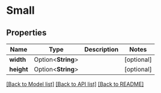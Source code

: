 # Small

## Properties

Name | Type | Description | Notes
------------ | ------------- | ------------- | -------------
**width** | Option<**String**> |  | [optional]
**height** | Option<**String**> |  | [optional]

[[Back to Model list]](../README.md#documentation-for-models) [[Back to API list]](../README.md#documentation-for-api-endpoints) [[Back to README]](../README.md)



